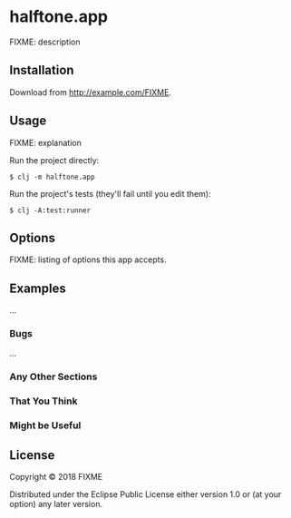 # halftone.app

FIXME: description

## Installation

Download from http://example.com/FIXME.

## Usage

FIXME: explanation

Run the project directly:

    $ clj -m halftone.app

Run the project's tests (they'll fail until you edit them):

    $ clj -A:test:runner

## Options

FIXME: listing of options this app accepts.

## Examples

...

### Bugs

...

### Any Other Sections
### That You Think
### Might be Useful

## License

Copyright © 2018 FIXME

Distributed under the Eclipse Public License either version 1.0 or (at
your option) any later version.
